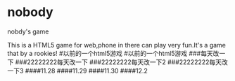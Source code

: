 nobody
======

nobdy's game

This is a HTML5 game for web,phone in there can play very fun.It's a game that by a rookies!
#以前的一个html5游戏
#以前的一个html5游戏
###每天改一下
###22222222每天改一下
###22222222每天改一下2
###22222222每天改一下3
####11.28
####11.29
####11.30
####12.2
